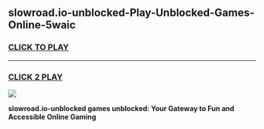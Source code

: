 
## slowroad.io-unblocked-Play-Unblocked-Games-Online-5waic
<h3>
<a href="https://premium76.site?title=slowroad.io-unblocked&ref=25A">CLICK TO PLAY</a></h3>
<hr>

<h3>
<a href="https://premium76.site?title=slowroad.io-unblocked&ref=25A">CLICK 2 PLAY</a>
  
</h3>

<a href="https://premium76.site?title=slowroad.io-unblocked&ref=25A"><img src="https://clearcache.store/games.png"></a>


**slowroad.io-unblocked games unblocked: Your Gateway to Fun and Accessible Online Gaming**
